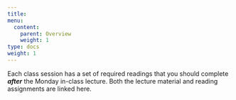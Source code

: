```yaml
---
title: 
menu:
  content:
    parent: Overview
    weight: 1
type: docs
weight: 1
---
```


Each class session has a set of required readings that you should complete ***after*** the Monday in-class lecture. 
Both the lecture material and reading assignments are linked here. 

